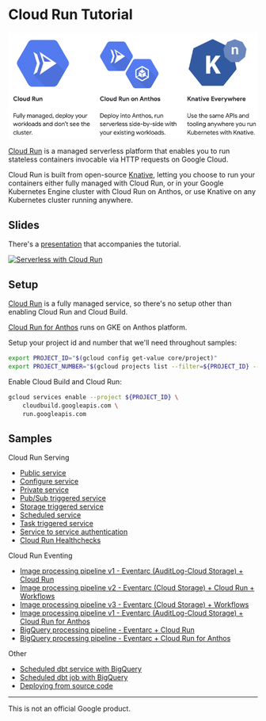 # Cloud Run Tutorial

![Serverless on Google Cloud](docs/images/serverless-on-google-cloud.png)

[Cloud Run](https://cloud.google.com/run/) is a managed serverless platform that enables you to run stateless containers invocable via HTTP requests on Google Cloud.

Cloud Run is built from open-source [Knative](https://knative.dev/), letting you choose to run your containers either fully managed with Cloud Run, or in your Google Kubernetes Engine cluster with Cloud Run on Anthos, or use Knative on any Kubernetes cluster running anywhere.

## Slides

There's a [presentation](https://speakerdeck.com/meteatamel/serverless-containers-with-cloud-run) that accompanies the tutorial.

<a href="https://speakerdeck.com/meteatamel/serverless-containers-with-cloud-run">
    <img alt="Serverless with Cloud Run" src="docs/images/serverless-containers-with-cloud-run.png" width="50%" height="50%">
</a>

## Setup

[Cloud Run](https://cloud.google.com/run/) is a fully managed service, so
there's no setup other than enabling Cloud Run and Cloud Build.

[Cloud Run for
Anthos](https://cloud.google.com/run/docs/quickstarts/prebuilt-deploy-gke) runs
on GKE on Anthos platform.

Setup your project id and number that we'll need throughout samples:

```bash
export PROJECT_ID="$(gcloud config get-value core/project)"
export PROJECT_NUMBER="$(gcloud projects list --filter=${PROJECT_ID} --format='value(PROJECT_NUMBER)')"
```

Enable Cloud Build and Cloud Run:

```bash
gcloud services enable --project ${PROJECT_ID} \
    cloudbuild.googleapis.com \
    run.googleapis.com
```

## Samples

Cloud Run Serving

* [Public service](docs/public.md)
* [Configure service](docs/configure.md)
* [Private service](docs/private.md)
* [Pub/Sub triggered service](docs/pubsub.md)
* [Storage triggered service](docs/storage.md)
* [Scheduled service](docs/scheduled.md)
* [Task triggered service](docs/tasks.md)
* [Service to service authentication](docs/auth.md)
* [Cloud Run Healthchecks](health-checks)

Cloud Run Eventing
* [Image processing pipeline v1 - Eventarc (AuditLog-Cloud Storage) + Cloud Run](https://github.com/GoogleCloudPlatform/eventarc-samples/tree/main/processing-pipelines/image-v1)
* [Image processing pipeline v2 - Eventarc (Cloud Storage) + Cloud Run + Workflows](https://github.com/GoogleCloudPlatform/eventarc-samples/blob/main/processing-pipelines/image-v2)
* [Image processing pipeline v3 - Eventarc (Cloud Storage) + Workflows](https://github.com/GoogleCloudPlatform/eventarc-samples/blob/main/processing-pipelines/image-v2)
* [Image processing pipeline v1 - Eventarc (AuditLog-Cloud Storage) + Cloud Run for Anthos](https://github.com/GoogleCloudPlatform/eventarc-samples/blob/main/processing-pipelines/image-v1/image-processing-pipeline-eventarc-crfa.md)
* [BigQuery processing pipeline - Eventarc + Cloud Run](https://github.com/GoogleCloudPlatform/eventarc-samples/tree/main/processing-pipelines/bigquery)
* [BigQuery processing pipeline - Eventarc + Cloud Run for Anthos](https://github.com/GoogleCloudPlatform/eventarc-samples/blob/main/processing-pipelines/bigquery/bigquery-processing-pipeline-eventarc-crfa.md)

Other

* [Scheduled dbt service with BigQuery](docs/scheduled-dbt-service-bigquery.md)
* [Scheduled dbt job with BigQuery](dbt-job)
* [Deploying from source code](docs/deploy-from-source.md)

-------

This is not an official Google product.
